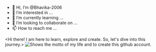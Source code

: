 - 👋 Hi, I’m @Bhavika-2006
- 👀 I’m interested in ...
- 🌱 I’m currently learning ...
- 💞️ I’m looking to collaborate on ...
- 📫 How to reach me ...

<Hi there! I am here to learn, explore and create. So, let's dive into this journey.>
<picture>
  <source media="(prefers-color-scheme: dark)" srcset="https://scontent.fdel1-7.fna.fbcdn.net/v/t39.30808-6/300767116_368788818786325_6140599047834585010_n.png?_nc_cat=103&ccb=1-7&_nc_sid=52f669&_nc_ohc=yGrOOcYUGHkAX_he91x&_nc_ht=scontent.fdel1-7.fna&oh=00_AfB9HrM_d3DEZTLlmRkIvKaS78vQr-UM-v_S8b3hOy9npw&oe=6510C373">
  <source media="(prefers-color-scheme: light)" srcset="https://scontent.fdel1-7.fna.fbcdn.net/v/t39.30808-6/300767116_368788818786325_6140599047834585010_n.png?_nc_cat=103&ccb=1-7&_nc_sid=52f669&_nc_ohc=yGrOOcYUGHkAX_he91x&_nc_ht=scontent.fdel1-7.fna&oh=00_AfB9HrM_d3DEZTLlmRkIvKaS78vQr-UM-v_S8b3hOy9npw&oe=6510C373">
  <img alt="Shows the motto of my life and to create this github account." src="https://scontent.fdel1-7.fna.fbcdn.net/v/t39.30808-6/300767116_368788818786325_6140599047834585010_n.png?_nc_cat=103&ccb=1-7&_nc_sid=52f669&_nc_ohc=yGrOOcYUGHkAX_he91x&_nc_ht=scontent.fdel1-7.fna&oh=00_AfB9HrM_d3DEZTLlmRkIvKaS78vQr-UM-v_S8b3hOy9npw&oe=6510C373">
</picture>
